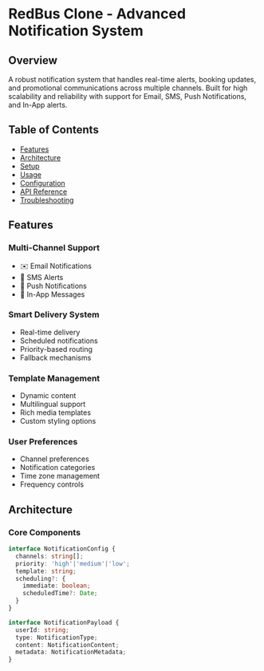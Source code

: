 # RedBus Clone - Advanced Notification System

## Overview
A robust notification system that handles real-time alerts, booking updates, and promotional communications across multiple channels. Built for high scalability and reliability with support for Email, SMS, Push Notifications, and In-App alerts.

## Table of Contents
- [Features](#features)
- [Architecture](#architecture)
- [Setup](#setup)
- [Usage](#usage)
- [Configuration](#configuration)
- [API Reference](#api-reference)
- [Troubleshooting](#troubleshooting)

## Features

### Multi-Channel Support
- ✉️ Email Notifications
- 📱 SMS Alerts
- 🔔 Push Notifications
- 📢 In-App Messages

### Smart Delivery System
- Real-time delivery
- Scheduled notifications
- Priority-based routing
- Fallback mechanisms

### Template Management
- Dynamic content
- Multilingual support
- Rich media templates
- Custom styling options

### User Preferences
- Channel preferences
- Notification categories
- Time zone management
- Frequency controls

## Architecture

### Core Components
```typescript
interface NotificationConfig {
  channels: string[];          
  priority: 'high'|'medium'|'low';
  template: string;
  scheduling?: {
    immediate: boolean;
    scheduledTime?: Date;
  }
}

interface NotificationPayload {
  userId: string;
  type: NotificationType;
  content: NotificationContent;
  metadata: NotificationMetadata;
}